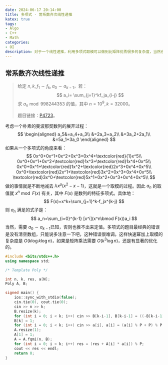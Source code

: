 ```yaml
---
date: 2024-06-17 20:14:00
title: 多项式 - 常系数齐次线性递推
katex: true
tags:
- Algo
- C++
- Math
categories:
- OI
description: 对于一个线性递推，利用多项式取模可以做到比矩阵优秀很多的复杂度，当然也比较难写。
---
```


## 常系数齐次线性递推

> 给定 $n,k,f_1\sim f_k,a_0\sim a_{k-1}$，若：
> $$
> a_i= \sum_{j=1}^kf_ja_{i-j}
> $$
> 求 $a_n\bmod 998244353$ 的值，其中 $n=10^9,k=32000$。
>
> 题目链接：[P4723](https://www.luogu.com.cn/problem/P4723)。 

考虑一个朴素的斐波那契数列的展开过程：
$$
\begin{aligned}
a_5&=a_4+a_3\\
&=2a_3+a_2\\
&=3a_2+2a_1\\
&=5a_1+3a_0
\end{aligned}
$$
如果从一个多项式的角度来看：
$$
0x^0+0x^1+0x^2+0x^3+0x^4+\textcolor{red}{1}x^5\\
0x^0+0x^1+0x^2+\textcolor{red}1x^3+\textcolor{red}1x^4+0x^5\\
0x^0+0x^1+\textcolor{red}1x^2+\textcolor{red}2x^3+0x^4+0x^5\\
0x^0+\textcolor{red}2x^1+\textcolor{red}3x^2+0x^3+0x^4+0x^5\\
\textcolor{red}3x^0+\textcolor{red}5x^1+0x^2+0x^3+0x^4+0x^5\\
$$
做的事情就是不断地减去 $\lambda x^\mu(x^2-x-1)$，这就是一个取模的过程。因此 $a_n$ 的取值就 $x^n\bmod F(x)$ 有关，其中 $F(x)$ 是数列的特征多项式。具体地：
$$
F(x)=x^k+\sum_{j=1}^k-f_jx^{k-j}
$$
则 $a_n$ 满足的式子是：
$$
a_n=\sum_{i=0}^{k-1} [x^i](x^n\bmod F(x))a_i
$$
当然，需要 $a_0\sim a_{k-1}$​ 已知，否则也推不出来定值。多项式的题目最经典的错误是没有清空数组，只能说多注意一下吧，这种错误很难调。这样快速幂加上取模的复杂度是 $O(k\log k\log n)$，如果是矩阵乘法需要 $O(k^3\log n)$​，还是有显著的优化的。

```cpp
#include <bits/stdc++.h>
using namespace std;

/* Template Poly */

int n, k, res, a[N];
Poly A, B;

signed main() {
    ios::sync_with_stdio(false);
    cin.tie(0), cout.tie(0);
    cin >> n >> k;
    B.resize(k);
    for (int i = 0; i < k; i++) cin >> B[k-i-1], B[k-i-1] = ((-B[k-i-1]) % P + P) % P;
    B[k] = 1;
    for (int i = 0; i < k; i++) cin >> a[i], a[i] = (a[i] % P + P) % P;
    A.resize(1);
    A[1] = 1;
    A = A.fqmi(n, B);
    for (int i = 0; i < k; i++) res = (res + A[i] * a[i]) % P;
    cout << res << endl;
    return 0;
}
```

